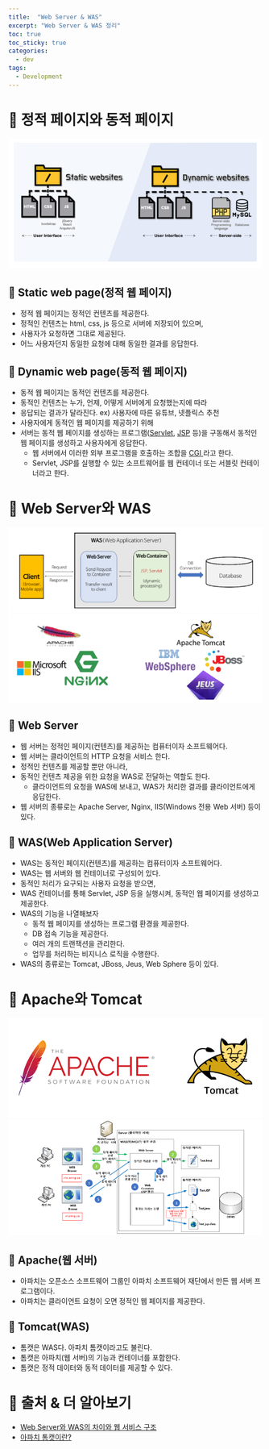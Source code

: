 ```yaml
---
title:  "Web Server & WAS"
excerpt: "Web Server & WAS 정리"
toc: true
toc_sticky: true
categories:
  - dev
tags:
  - Development
---
```


# 📝 정적 페이지와 동적 페이지

![](../../assets/images/2020-09-03-12-07-16.png)

## 📌 Static web page(정적 웹 페이지)
- 정적 웹 페이지는 정적인 컨텐츠를 제공한다.
- 정적인 컨텐츠는 html, css, js 등으로 서버에 저장되어 있으며,
- 사용자가 요청하면 그대로 제공된다.
- 어느 사용자던지 동일한 요청에 대해 동일한 결과를 응답한다.

## 📌 Dynamic web page(동적 웹 페이지)
- 동적 웹 페이지는 동적인 컨텐츠를 제공한다.
- 동적인 컨텐츠는 누가, 언제, 어떻게 서버에게 요청했는지에 따라
- 응답되는 결과가 달라진다. ex) 사용자에 따른 유튜브, 넷플릭스 추천
- 사용자에게 동적인 웹 페이지를 제공하기 위해
- 서버는 동적 웹 페이지를 생성하는 프로그램([Servlet](https://ko.wikipedia.org/wiki/%EC%9E%90%EB%B0%94_%EC%84%9C%EB%B8%94%EB%A6%BF), [JSP](https://ko.wikipedia.org/wiki/%EC%9E%90%EB%B0%94%EC%84%9C%EB%B2%84_%ED%8E%98%EC%9D%B4%EC%A7%80) 등)을 구동해서 동적인 웹 페이지를 생성하고 사용자에게 응답한다.
  - 웹 서버에서 이러한 외부 프로그램을 호출하는 조합을 [CGI ](https://ko.wikipedia.org/wiki/공용_게이트웨이_인터페이스)라고 한다.
  - Servlet, JSP를 실행할 수 있는 소프트웨어를 웹 컨테이너 또는 서블릿 컨테이너라고 한다. 

# 📝 Web Server와 WAS
![](../../assets/images/2020-09-03-12-18-47.png)	
![](../../assets/images/2020-09-03-12-38-41.png)

## 📌 Web Server
- 웹 서버는 정적인 페이지(컨텐츠)를 제공하는 컴퓨터이자 소프트웨어다.
- 웹 서버는 클라이언트의 HTTP 요청을 서비스 한다.
- 정적인 컨텐츠를 제공할 뿐만 아니라,
- 동적인 컨텐츠 제공을 위한 요청을 WAS로 전달하는 역할도 한다.
  - 클라이언트의 요청을 WAS에 보내고, WAS가 처리한 결과를 클라이언트에게 응답한다.
- 웹 서버의 종류로는 Apache Server, Nginx, IIS(Windows 전용 Web 서버) 등이 있다.

## 📌 WAS(Web Application Server)
- WAS는 동적인 페이지(컨텐츠)를 제공하는 컴퓨터이자 소프트웨어다.
- WAS는 웹 서버와 웹 컨테이너로 구성되어 있다.
- 동적인 처리가 요구되는 사용자 요청을 받으면,
- WAS 컨테이너를 통해 Servlet, JSP 등을 실행시켜, 동적인 웹 페이지를 생성하고 제공한다.
- WAS의 기능을 나열해보자
  - 동적 웹 페이지를 생성하는 프로그램 환경을 제공한다.
  - DB 접속 기능을 제공한다.
  - 여러 개의 트랜잭션을 관리한다.
  - 업무를 처리하는 비지니스 로직을 수행한다. 
- WAS의 종류로는 Tomcat, JBoss, Jeus, Web Sphere 등이 있다. 

# 📝 Apache와 Tomcat
![](../../assets/images/2020-09-03-12-43-43.png)
![](../../assets/images/2020-09-03-15-06-12.png)

## 📌 Apache(웹 서버)
- 아파치는 오픈소스 소프트웨어 그룹인 아파치 소프트웨어 재단에서 만든 웹 서버 프로그램이다.
- 아파치는 클라이언트 요청이 오면 정적인 웹 페이지를 제공한다.

## 📌 Tomcat(WAS)
- 톰캣은 WAS다. 아파치 톰캣이라고도 불린다.
- 톰캣은 아파치(웹 서버)의 기능과 컨테이너를 포함한다.
- 톰캣은 정적 데이터와 동적 데이터를 제공할 수 있다.


# 🔎 출처 & 더 알아보기
* [Web Server와 WAS의 차이와 웹 서비스 구조](https://gmlwjd9405.github.io/2018/10/27/webserver-vs-was.html)
* [아파치 톰캣이란?](https://wodonggun.github.io/wodonggun.github.io/study/%EC%95%84%ED%8C%8C%EC%B9%98-%ED%86%B0%EC%BA%A3-%EC%B0%A8%EC%9D%B4.html)

